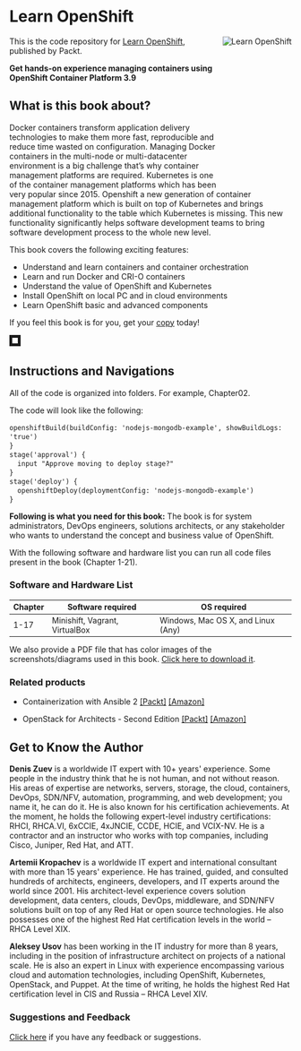 # Learn OpenShift

<a href="https://www.packtpub.com/application-development/learn-openshift?utm_source=github&utm_medium=repository&utm_campaign=9781788992329 "><img src="https://d1ldz4te4covpm.cloudfront.net/sites/default/files/imagecache/ppv4_main_book_cover/B10227_MockupCover.png" alt="Learn OpenShift" height="256px" align="right"></a>

This is the code repository for [Learn OpenShift](https://www.packtpub.com/application-development/learn-openshift?utm_source=github&utm_medium=repository&utm_campaign=9781788992329), published by Packt.

**Get hands-on experience managing containers using OpenShift Container Platform 3.9**

## What is this book about?
Docker containers transform application delivery technologies to make them more fast, reproducible and reduce time wasted on configuration. Managing Docker containers in the multi-node or multi-datacenter environment is a big challenge that’s why container management platforms are required. Kubernetes is one of the container management platforms which has been very popular since 2015. Openshift a new generation of container management platform which is built on top of Kubernetes and brings additional functionality to the table which Kubernetes is missing. This new functionality significantly helps software development teams to bring software development process to the whole new level.

This book covers the following exciting features:
* Understand and learn containers and container orchestration 
* Learn and run Docker and CRI-O containers 
* Understand the value of OpenShift and Kubernetes 
* Install OpenShift on local PC and in cloud environments 
* Learn OpenShift basic and advanced components

If you feel this book is for you, get your [copy](https://www.amazon.com/dp/1788992326) today!

<a href="https://www.packtpub.com/?utm_source=github&utm_medium=banner&utm_campaign=GitHubBanner"><img src="https://raw.githubusercontent.com/PacktPublishing/GitHub/master/GitHub.png" 
alt="https://www.packtpub.com/" border="5" /></a>

## Instructions and Navigations
All of the code is organized into folders. For example, Chapter02.

The code will look like the following:
```
openshiftBuild(buildConfig: 'nodejs-mongodb-example', showBuildLogs: 'true')
}
stage('approval') {
  input "Approve moving to deploy stage?"
}
stage('deploy') {
  openshiftDeploy(deploymentConfig: 'nodejs-mongodb-example')
}
```

**Following is what you need for this book:**
The book is for system administrators, DevOps engineers, solutions architects, or any stakeholder who wants to understand the concept and business value of OpenShift.

With the following software and hardware list you can run all code files present in the book (Chapter 1-21).
### Software and Hardware List
| Chapter | Software required | OS required |
| -------- | ------------------------------------ | ----------------------------------- |
| 1-17 | Minishift, Vagrant, VirtualBox | Windows, Mac OS X, and Linux (Any) |

We also provide a PDF file that has color images of the screenshots/diagrams used in this book. [Click here to download it](https://www.packtpub.com/sites/default/files/downloads/LearnOpenShift_ColorImages.pdf).

### Related products
* Containerization with Ansible 2 [[Packt]](https://www.packtpub.com/virtualization-and-cloud/containerization-ansible-2?utm_source=github&utm_medium=repository&utm_campaign=9781788291910) [[Amazon]](https://www.amazon.com/dp/1788291913)

* OpenStack for Architects - Second Edition [[Packt]](https://www.packtpub.com/virtualization-and-cloud/openstack-architects-second-edition?utm_source=github&utm_medium=repository&utm_campaign=9781788624510) [[Amazon]](https://www.amazon.com/dp/1788624513)

## Get to Know the Author
**Denis Zuev**
is a worldwide IT expert with 10+ years' experience. Some people in the industry think that he is not human, and not without reason. His areas of expertise are networks, servers, storage, the cloud, containers, DevOps, SDN/NFV, automation, programming, and web development; you name it, he can do it. He is also known for his certification achievements. At the moment, he holds the following expert-level industry certifications: RHCI, RHCA.VI, 6xCCIE, 4xJNCIE, CCDE, HCIE, and VCIX-NV. He is a contractor and an instructor who works with top companies, including Cisco, Juniper, Red Hat, and ATT.

**Artemii Kropachev**
is a worldwide IT expert and international consultant with more than 15 years' experience. He has trained, guided, and consulted hundreds of architects, engineers, developers, and IT experts around the world since 2001. His architect-level experience covers solution development, data centers, clouds, DevOps, middleware, and SDN/NFV solutions built on top of any Red Hat or open source technologies. He also possesses one of the highest Red Hat certification levels in the world – RHCA Level XIX.

**Aleksey Usov**
has been working in the IT industry for more than 8 years, including in the position of infrastructure architect on projects of a national scale. He is also an expert in Linux with experience encompassing various cloud and automation technologies, including OpenShift, Kubernetes, OpenStack, and Puppet. At the time of writing, he holds the highest Red Hat certification level in CIS and Russia – RHCA Level XIV.

### Suggestions and Feedback
[Click here](https://docs.google.com/forms/d/e/1FAIpQLSdy7dATC6QmEL81FIUuymZ0Wy9vH1jHkvpY57OiMeKGqib_Ow/viewform) if you have any feedback or suggestions.

